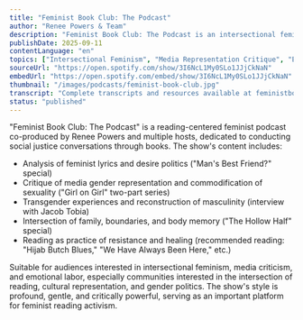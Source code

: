 ```yaml
---
title: "Feminist Book Club: The Podcast"
author: "Renee Powers & Team"
description: "Feminist Book Club: The Podcast is an intersectional feminist podcast hosted by Renee Powers and her team, conducting social justice conversations around books. The show uses reading as a tool for activism, exploring issues of gender, race, desire, and cultural representation. Content covers feminist literary criticism, transgender experiences, media gender politics, and commodification of sexuality, with a style blending critical analysis and intimate conversation. Spotify rating of 4.8 (25 reviews), widely popular in feminist reading communities."
publishDate: 2025-09-11
contentLanguage: "en"
topics: ["Intersectional Feminism", "Media Representation Critique", "Emotional Labor"]
sourceUrl: "https://open.spotify.com/show/3I6NcL1My0SLo1JJjCkNaN"
embedUrl: "https://open.spotify.com/embed/show/3I6NcL1My0SLo1JJjCkNaN"
thumbnail: "/images/podcasts/feminist-book-club.jpg"
transcript: "Complete transcripts and resources available at feministbookclub.com"
status: "published"
---
```


"Feminist Book Club: The Podcast" is a reading-centered feminist podcast co-produced by Renee Powers and multiple hosts, dedicated to conducting social justice conversations through books. The show's content includes:

- Analysis of feminist lyrics and desire politics ("Man's Best Friend?" special)
- Critique of media gender representation and commodification of sexuality ("Girl on Girl" two-part series)
- Transgender experiences and reconstruction of masculinity (interview with Jacob Tobia)
- Intersection of family, boundaries, and body memory ("The Hollow Half" special)
- Reading as practice of resistance and healing (recommended reading: "Hijab Butch Blues," "We Have Always Been Here," etc.)

Suitable for audiences interested in intersectional feminism, media criticism, and emotional labor, especially communities interested in the intersection of reading, cultural representation, and gender politics. The show's style is profound, gentle, and critically powerful, serving as an important platform for feminist reading activism.